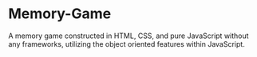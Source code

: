 # Memory-Game
A memory game constructed in HTML, CSS, and pure JavaScript without any frameworks, utilizing the object oriented features within JavaScript.
